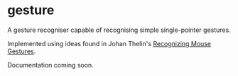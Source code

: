 # gesture

A gesture recogniser capable of recognising simple single-pointer gestures.

Implemented using ideas found in Johan Thelin's [Recognizing Mouse Gestures]("http://doc.qt.digia.com/qq/qq18-mousegestures.html").

Documentation coming soon.